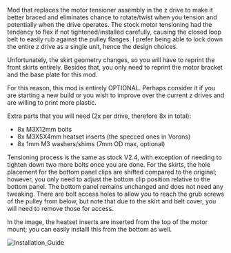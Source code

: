 Mod that replaces the motor tensioner assembly in the z drive to make it better braced and eliminates chance to rotate/twist when you tension and potentially when the drive operates. The stock motor tensioning had the tendency to flex if not tightened/installed carefully, causing the closed loop belt to easily rub against the pulley flanges. I prefer being able to lock down the entire z drive as a single unit, hence the design choices.

Unfortunately, the skirt geometry changes, so you will have to reprint the front skirts entirely. Besides that, you only need to reprint the motor bracket and the base plate for this mod.

For this reason, this mod is entirely OPTIONAL. Perhaps consider it if you are starting a new build or you wish to improve over the current z drives and are willing to print more plastic.

Extra parts that you will need (2x per drive, therefore 8x in total):

- 8x M3X12mm bolts
- 8x M3X5X4mm heatset inserts (the specced ones in Vorons)
- 8x 1mm M3 washers/shims (7mm OD max, optional)

Tensioning process is the same as stock V2.4, with exception of needing to tighten down two more bolts once you are done. For the skirts, the hole placement for the bottom panel clips are shifted compared to the original; however, you only need to adjust the bottom clip position relative to the bottom panel. The bottom panel remains unchanged and does not need any tweaking. There are bolt access holes to allow you to reach the grub screws of the pulley from below, but note that due to the skirt and belt cover, you will need to remove those for access.

In the image, the heatset inserts are inserted from the top of the motor mount; you can easily installl this from the bottom as well.

![Installation_Guide](https://github.com/edwardyeeks/VoronUsers/blob/v2.4_z_drive_tensioner_mod/printer_mods/edwardyeeks/V2.4_z_drive_motor_tensioner_mod/z_drive_mod.png)